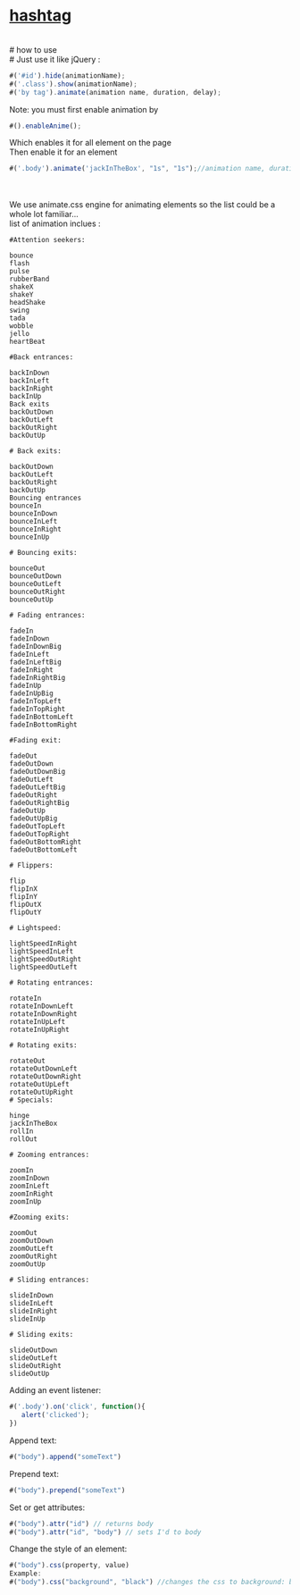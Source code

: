 # [hashtag](https://netopa.github.io/hashtag)
<br>
# how to use
<br>
# Just use it like jQuery :

``` javascript
#('#id').hide(animationName);
#('.class').show(animationName);
#('by tag').animate(animation name, duration, delay);
```
Note: you must first enable animation by
<br>

``` javascript
#().enableAnime();
```
Which enables it for all element on the page<br>
Then enable it for an element
``` javascript
#('.body').animate('jackInTheBox', "1s", "1s");//animation name, duration ,delay
```
<br>
<br>We use animate.css engine for animating elements so the list could be a whole lot familiar...
<br>
list of animation inclues : <br>

```
#Attention seekers:

bounce
flash
pulse
rubberBand
shakeX
shakeY
headShake
swing
tada
wobble
jello
heartBeat

#Back entrances:

backInDown
backInLeft
backInRight
backInUp
Back exits
backOutDown
backOutLeft
backOutRight
backOutUp

# Back exits:

backOutDown
backOutLeft
backOutRight
backOutUp
Bouncing entrances
bounceIn
bounceInDown
bounceInLeft
bounceInRight
bounceInUp

# Bouncing exits:

bounceOut
bounceOutDown
bounceOutLeft
bounceOutRight
bounceOutUp

# Fading entrances:

fadeIn
fadeInDown
fadeInDownBig
fadeInLeft
fadeInLeftBig
fadeInRight
fadeInRightBig
fadeInUp
fadeInUpBig
fadeInTopLeft
fadeInTopRight
fadeInBottomLeft
fadeInBottomRight

#Fading exit:

fadeOut
fadeOutDown
fadeOutDownBig
fadeOutLeft
fadeOutLeftBig
fadeOutRight
fadeOutRightBig
fadeOutUp
fadeOutUpBig
fadeOutTopLeft
fadeOutTopRight
fadeOutBottomRight
fadeOutBottomLeft

# Flippers:

flip
flipInX
flipInY
flipOutX
flipOutY

# Lightspeed:

lightSpeedInRight
lightSpeedInLeft
lightSpeedOutRight
lightSpeedOutLeft

# Rotating entrances:

rotateIn
rotateInDownLeft
rotateInDownRight
rotateInUpLeft
rotateInUpRight

# Rotating exits:

rotateOut
rotateOutDownLeft
rotateOutDownRight
rotateOutUpLeft
rotateOutUpRight
# Specials:

hinge
jackInTheBox
rollIn
rollOut

# Zooming entrances:

zoomIn
zoomInDown
zoomInLeft
zoomInRight
zoomInUp

#Zooming exits:

zoomOut
zoomOutDown
zoomOutLeft
zoomOutRight
zoomOutUp

# Sliding entrances:

slideInDown
slideInLeft
slideInRight
slideInUp

# Sliding exits:

slideOutDown
slideOutLeft
slideOutRight
slideOutUp

```

Adding an event listener:<br>
``` javascript
#('.body').on('click', function(){
   alert('clicked');
})
```
Append text:<br>
``` javascript
#("body").append("someText")
```
Prepend text: <br>
``` javascript
#("body").prepend("someText")
```
Set or get attributes:<br>
``` javascript
#("body").attr("id") // returns body
#("body").attr("id", "body") // sets I'd to body
```
Change the style of an element:<br>
``` javascript
#("body").css(property, value)
Example:
#("body").css("background", "black") //changes the css to background: black;
```
